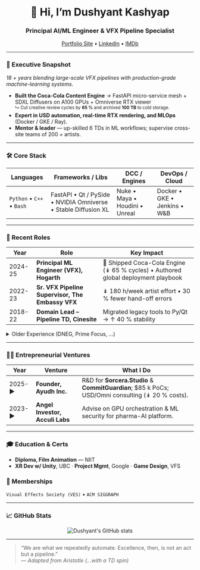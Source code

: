 <!-- DUSHYANT KASHYAP — GitHub README 2025 -->
<h1 align="center">👋 Hi, I’m Dushyant Kashyap</h1>
<h3 align="center">Principal AI/ML Engineer & VFX Pipeline Specialist</h3>

<p align="center">
  <a href="https://dushyant.info">Portfolio Site</a> •
  <a href="https://www.linkedin.com/in/dtka">LinkedIn</a> •
  <a href="https://imdb.com/name/nm3084974/">IMDb</a>
</p>

---

### 🚀 Executive Snapshot
*18 + years blending large-scale VFX pipelines with production-grade machine-learning systems.*

- **Built the Coca-Cola Content Engine** → FastAPI micro-service mesh + SDXL Diffusers on A100 GPUs + Omniverse RTX viewer  
  <sup>↳ Cut creative review cycles by **65 %** and archived **100 TB** to cold storage.</sup>  
- **Expert in USD automation, real-time RTX rendering, and MLOps** (Docker / GKE / Ray).  
- **Mentor & leader** — up-skilled 6 TDs in ML workflows; supervise cross-site teams of 200 + artists.  

---

### 🛠️  Core Stack
| Languages | Frameworks / Libs | DCC / Engines | DevOps / Cloud |
|-----------|------------------|---------------|----------------|
| `Python` • `C++` • `Bash` | FastAPI • Qt / PySide • NVIDIA Omniverse • Stable Diffusion XL | Nuke • Maya • Houdini • Unreal | Docker • GKE • Jenkins • W&B |

---

### 💼 Recent Roles
| Year | Role | Key Impact |
|------|------|------------|
| 2024-25 | **Principal ML Engineer (VFX), Hogarth** | 🚀 Shipped Coca-Cola Engine (↡ 65 % cycles) • Authored global deployment playbook |
| 2022-23 | **Sr. VFX Pipeline Supervisor, The Embassy VFX** | ↡ 180 h/week artist effort • 30 % fewer hand-off errors |
| 2018-22 | **Domain Lead – Pipeline TD, Cinesite** | Migrated legacy tools to Py/Qt → ↑ 40 % stability |

<details>
  <summary>Older Experience (DNEG, Prime Focus, …)</summary>

  * **R&D Programmer, DNEG** — Integrated USD, built 15 PySide widgets (↡ 22 % shot time).  
  * **Sr. Pipeline TD, Prime Focus** — Farm handled 50k jobs/day; LEGO franchise pipeline.  
  * …and earlier compositing & illustration roles (scroll résumé).
</details>

---

### 🧑‍💼 Entrepreneurial Ventures
| Year | Venture | What I Do |
|------|---------|-----------|
| 2025-▶ | **Founder, Ayudh Inc.** | R&D for **Sorcera.Studio** & **CommitGuardian**; \$85 k PoCs; USD/Omni consulting (↡ 20 % costs). |
| 2023-▶ | **Angel Investor, Acculi Labs** | Advise on GPU orchestration & ML security for pharma-AI platform. |

---

### 🎓 Education & Certs
- **Diploma, Film Animation** — NIIT  
- **XR Dev w/ Unity**, UBC · **Project Mgmt**, Google · **Game Design**, VFS

### 🤝 Memberships
`Visual Effects Society (VES)` • `ACM SIGGRAPH`

---

### 📈 GitHub Stats
<p align="center">
  <img src="https://github-readme-stats.vercel.app/api?username=dushyantk&show_icons=true&include_all_commits=true&hide_border=true" alt="Dushyant's GitHub stats">
</p>

---

> “We are what we repeatedly automate. Excellence, then, is not an act but a pipeline.”  
> — *Adapted from Aristotle (…with a TD spin)*

<!-- End of README -->
